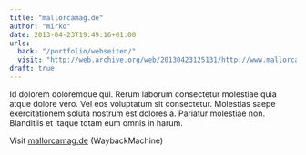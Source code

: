 ```yaml
---
title: "mallorcamag.de"
author: "mirko"
date: 2013-04-23T19:49:16+01:00
urls:
  back: "/portfolio/webseiten/"
  visit: "http://web.archive.org/web/20130423125131/http://www.mallorcamag.de/"
draft: true
---
```


Id dolorem doloremque qui. Rerum laborum consectetur molestiae quia atque dolore vero. Vel eos voluptatum sit consectetur. Molestias saepe exercitationem soluta nostrum est dolores a. Pariatur molestiae non. Blanditiis et itaque totam eum omnis in harum.

Visit [mallorcamag.de](http://web.archive.org/web/20130423125131/http://www.mallorcamag.de/) (WaybackMachine)
